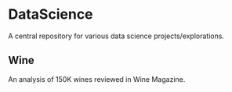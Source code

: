 # DataScience

A central repository for various data science projects/explorations.

## Wine

An analysis of 150K wines reviewed in Wine Magazine.
